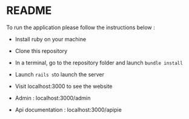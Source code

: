 # README

To run the application please follow the instructions below :

* Install ruby on your machine

* Clone this repository

* In a terminal, go to the repository folder and launch `bundle install`

* Launch `rails s`to launch the server

* Visit localhost:3000 to see the website

* Admin : localhost:3000/admin

* Api documentation : localhost:3000/apipie
